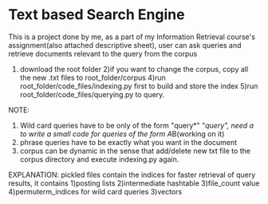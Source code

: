 # Text based Search Engine
This is a project done by me, as a part of my Information Retrieval course's assignment(also attached descriptive sheet), user can ask queries and retrieve documents relevant to the query from the corpus
1) download the root folder
2)if you want to change the corpus, copy all the new .txt files to root_folder/corpus
4)run root_folder/code_files/indexing.py first to build and store the index
5)run root_folder/code_files/querying.py to query.


NOTE:
1) Wild card queries have to be only of the form "query*" "*query", need a to write a small code for queries of the form A*B(working on it)
2) phrase queries have to be exactly what you want in the document
3) corpus can be dynamic in the sense that add/delete new txt file to the corpus directory and execute indexing.py again.


EXPLANATION:
pickled files contain the indices for faster retrieval of query results,
it contains 
1)posting lists 
2)intermediate hashtable
3)file_count value
4)permuterm_indices for wild card queries
3)vectors
